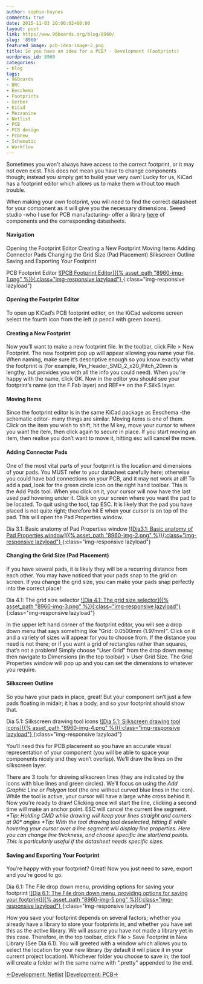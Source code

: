 ```yaml
---
author: sophie-haynes
comments: true
date: 2015-11-03 20:00:02+00:00
layout: post
link: https//www.96boards.org/blog/8960/
slug: '8960'
featured_image: pcb-idea-image-2.png
title: So you have an idea for a PCB? - Development (Footprints)
wordpress_id: 8960
categories:
- blog
tags:
- 96Boards
- DRC
- Eeschema
- Footprints
- Gerber
- KiCad
- Mezzanine
- Netlist
- PCB
- PCB design
- Pcbnew
- Schematic
- Workflow
---
```


Sometimes you won't always have access to the correct footprint, or it may not even exist. This does not mean you have to change components though; instead you simply get to build your very own! Lucky for us, KiCad has a footprint editor which allows us to make them without too much trouble.

When making your own footprint, you will need to find the correct datasheet for your component as it will give you the necessary dimensions. Seeed studio -who I use for PCB manufacturing- offer a library [here](http://www.seeedstudio.com/depot/OPLopen-parts-library-catalog-c-136_138/?ref=side) of components and the corresponding datasheets.



#### Navigation


Opening the Footprint Editor
Creating a New Footprint
Moving Items
Adding Connector Pads
Changing the Grid Size (Pad Placement)
Silkscreen Outline
Saving and Exporting Your Footprint

PCB Footprint Editor
[![PCB Footprint Editor]({% asset_path "8960-img-1.png" %}){:class="img-responsive lazyload"} ](/assets/8960-img-1.png){:class="img-responsive lazyload"}  


#### Opening the Footprint Editor


To open up KiCad’s PCB footprint editor, on the KiCad welcome screen select the fourth icon from the left (a pencil with green boxes).


#### Creating a New Footprint


Now you’ll want to make a new footprint file. In the toolbar, click File > New Footprint. The new footprint pop up will appear allowing you name your file. When naming, make sure it’s descriptive enough so you know exactly what the footprint is (for example, Pin_Header_SMD_2_x20_Pitch_20mm is lengthy, but provides you with all the info you could need). When you're happy with the name, click OK. Now in the editor you should see your footprint’s name (on the F.Fab layer) and REF** on the F.SilkS layer.




#### Moving Items


Since the footprint editor is in the same KiCad package as Eeschema -the schematic editor- many things are similar. Moving items is one of them. Click on the item you wish to shift, hit the M key, move your cursor to where you want the item, then click again to secure in place. If you start moving an item, then realise you don’t want to move it, hitting esc will cancel the move.




#### Adding Connector Pads


One of the most vital parts of your footprint is the location and dimensions of your pads. You MUST refer to your datasheet carefully here; otherwise you could have bad connections on your PCB, and it may not work at all!
To add a pad, look for the green circle icon on the right hand toolbar. This is the Add Pads tool. When you click on it, your cursor will now have the last used pad hovering under it. Click on your screen where you want the pad to be located. To quit using the tool, tap ESC. It is likely that the pad you have placed is not quite right; therefore hit E when your cursor is on top of the pad. This will open the Pad Properties window.

Dia 3.1: Basic anatomy of Pad Properties window
[![Dia3.1: Basic anatomy of Pad Properties window]({% asset_path "8960-img-2.png" %}){:class="img-responsive lazyload"} ](/assets/8960-img-2.png){:class="img-responsive lazyload"}



#### Changing the Grid Size (Pad Placement)


If you have several pads, it is likely they will be a recurring distance from each other. You may have noticed that your pads snap to the grid on screen. If you change the grid size, you can make your pads snap perfectly into the correct place!

Dia 4.1: The grid size selector
[![Dia 4.1: The grid size selector]({% asset_path "8960-img-3.png" %}){:class="img-responsive lazyload"} ](/assets/8960-img-3.png){:class="img-responsive lazyload"}

In the upper left hand corner of the footprint editor, you will see a drop down menu that says something like “Grid: 0.0500mm (1.97mm)”. Click on it and a variety of sizes will appear for you to choose from. If the distance you need is not there; or if you want a grid of rectangles rather than squares, that’s not a problem! Simply choose “User Grid” from the drop down menu; then navigate to Dimensions (in the top toolbar) > User Grid Size. The Grid Properties window will pop up and you can set the dimensions to whatever you require.




#### Silkscreen Outline


So you have your pads in place, great! But your component isn’t just a few pads floating in midair; it has a body, and so your footprint should show that.

Dia 5.1: Silkscreen drawing tool icons
[![Dia 5.1: Silkscreen drawing tool icons]({% asset_path "8960-img-4.png" %}){:class="img-responsive lazyload"} ](/assets/8960-img-4.png){:class="img-responsive lazyload"}

You’ll need this for PCB placement so you have an accurate visual representation of your component (you will be able to space your components nicely and they won’t overlap). We’ll draw the lines on the silkscreen layer.

There are 3 tools for drawing silkscreen lines (they are indicated by the icons with blue lines and green circles). We’ll focus on using the _Add Graphic Line or Polygon_ tool (the one without curved blue lines in the icon). While the tool is active, your cursor will have a large white cross behind it. Now you’re ready to draw! Clicking once will start the line, clicking a second time will make an anchor point. ESC will cancel the current line segment.
_*Tip: Holding CMD while drawing will keep your lines straight and corners at 90° angles_
_*Tip: With the tool drawing tool deselected, hitting E while hovering your cursor over a line segment will display line properties. Here you can change line thickness, and choose specific line start/end points. This is particularly useful if the datasheet needs specific sizes._


#### Saving and Exporting Your Footprint


You’re happy with your footprint? Great! Now you just need to save, export and you’re good to go.

Dia 6.1: The File drop down menu, providing options for saving your footprint
[![Dia 6.1: The File drop down menu, providing options for saving your footprint]({% asset_path "8960-img-5.png" %}){:class="img-responsive lazyload"} ](/assets/8960-img-5.png){:class="img-responsive lazyload"}  

How you save your footprint depends on several factors; whether you already have a library to store your footprints in, and whether you have set this as the active library. We will assume you have not made a library yet in this case. Therefore, in the top toolbar, click File > Save Footprint in New Library (See Dia 6.1). You will greeted with a window which allows you to select the location for your new library (by default it will place it in your current project location). Whichever folder you choose to save in; the tool will create a folder with the same name with ".pretty" appended to the end.


[←Development: Netlist](https://www.96boards.org/?p=8953) &#124;[Development: PCB→](https://www.96boards.org/?p=8964)
